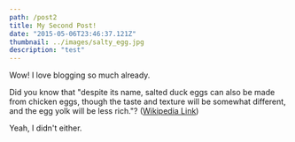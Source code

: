 ```yaml
---
path: /post2
title: My Second Post!
date: "2015-05-06T23:46:37.121Z"
thumbnail: ../images/salty_egg.jpg
description: "test"
---
```


Wow! I love blogging so much already.

Did you know that "despite its name, salted duck eggs can also be made from
chicken eggs, though the taste and texture will be somewhat different, and the
egg yolk will be less rich."?
([Wikipedia Link](https://en.wikipedia.org/wiki/Salted_duck_egg))

Yeah, I didn't either.
